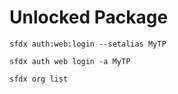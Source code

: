 # Unlocked Package


```
sfdx auth:web:login --setalias MyTP

sfdx auth web login -a MyTP

```

```
sfdx org list
```
